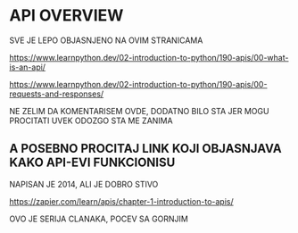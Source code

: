 # API OVERVIEW

SVE JE LEPO OBJASNJENO NA OVIM STRANICAMA

<https://www.learnpython.dev/02-introduction-to-python/190-apis/00-what-is-an-api/>

<https://www.learnpython.dev/02-introduction-to-python/190-apis/00-requests-and-responses/>

NE ZELIM DA KOMENTARISEM OVDE, DODATNO BILO STA JER MOGU PROCITATI UVEK ODOZGO STA ME ZANIMA

## A POSEBNO PROCITAJ LINK KOJI OBJASNJAVA KAKO API-EVI FUNKCIONISU

NAPISAN JE 2014, ALI JE DOBRO STIVO

<https://zapier.com/learn/apis/chapter-1-introduction-to-apis/>

OVO JE SERIJA CLANAKA, POCEV SA GORNJIM
